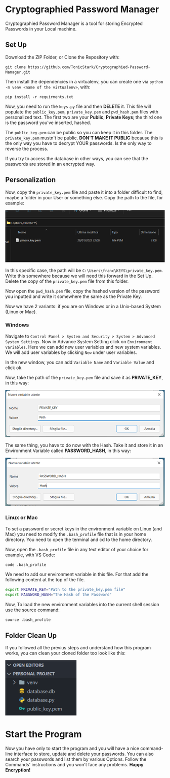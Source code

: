 # Cryptographied Password Manager
Cryptographied Password Manager is a tool for storing Encrypted Passwords in your Local machine. 

## Set Up
Download the ZIP Folder, or Clone the Repository with:
```
git clone https://github.com/TonicStark/Cryptographied-Password-Manager.git
```

Then install the dependencies in a virtualenv, you can create one via `python -m venv <name of the virtualenv>`, with:
```
pip install -r requirments.txt
```

Now, you need to run the `keys.py` file and then **DELETE** it. This file will populate the `public_key.pem`, `private_key.pem` and `pwd_hash.pem` files with personalized text. The first two are your **Public**, **Private Keys**; the third one is the password you've inserted, hashed.

The `public_key.pem` can be public so you can keep it in this folder. The `private_key.pem` mustn't be public. **DON'T MAKE IT PUBLIC** because this is the only way you have to decrypt YOUR passwords. Is the only way to reverse the process.

If you try to access the database in other ways, you can see that the passwords are stored in an encrypted way.

## Personalization
Now, copy the `private_key.pem` file and paste it into a folder difficult to find, maybe a folder in your User or something else. Copy the path to the file, for example:

![path example](img/path.png)

In this specific case, the path will be `C:\Users\franc\KEYS\private_key.pem`. Write this somewhere because we will need this forward in the Set Up. Delete the copy of the `private_key.pem` file from this folder.

Now open the `pwd_hash.pem` file, copy the hashed version of the password you inputted and write it somewhere the same as the Private Key.

Now we have 2 variants: if you are on Windows or in a Unix-based System (Linux or Mac).

### Windows
Navigate to `Control Panel > System and Security > System > Advanced System Settings`. Now in Advance System Setting click on `Environment Variables`.
Here we can add new user variables and new system variables. We will add user variables by clicking `New` under user variables.

In the new window, you can add `Variable Name` and `Variable Value` and click ok.

Now, take the path of the `private_key.pem` file and save it as **PRIVATE_KEY**, in this way:

![key_storing_example](img/private_key.png)

The same thing, you have to do now with the Hash. Take it and store it in an Environment Variable called **PASSWORD_HASH**, in this way:

![password_hash_example](img/pwd_hash.png)

### Linux or Mac
To set a password or secret keys in the environment variable on Linux (and Mac) you need to modify the `.bash_profile` file that is in your home directory. You need to open the terminal and cd to the home directory.

Now, open the `.bash_profile` file in any text editor of your choice for example, with VS Code:
```
code .bash_profile
```
We need to add our environment variable in this file. For that add the following content at the top of the file.
```bash
export PRIVATE_KEY="Path to the private_key.pem file"
export PASSWORD_HASH="The Hash of the Password"
```

Now, To load the new environment variables into the current shell session use the source command:
```
source .bash_profile
```

## Folder Clean Up
If you followed all the previus steps and understand how this program works, you can clean your cloned folder too look like this:

![cleaned_folder_example](img/cleaned_folder.png)

# Start the Program
Now you have only to start the program and you will have a nice command-line interface to store, update and delete your passwords. You can also search your passwords and list them by various Options. Follow the Commands' instructions and you won't face any problems. **Happy Encryption!**